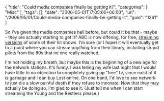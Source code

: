 {
	"title": "Could media companies finally be getting it?",
	"categories": [
		"Misc"
	],
	"tags": [],
	"date": "2006-05-01T17:05:00+06:00",
	"url": "/2006/05/01/Could-media-companies-finally-be-getting-it",
	"guid": "1241"
}

So I've given the media companies hell before, but could it be that - maybe - they are actually starting to get it? ABC is now offering, for free, <a href="http://dynamic.abc.go.com/streamin">streaming versions</a> of some of their hit shows. I'm sure (or I hope) it will eventually get to a point where you can stream <i>anything</i> from their library, including stupid pilots from the 80s that no one really watched. 

I'm not holding my breath, but maybe this is the beginning of a new age for the network stations. It's funny. I was telling my wife last night that I would have little to no objection to completely giving up "free" tv, since most of it is garbage and I can buy Lost online. On one hand, I'd love to see network tv just die a slow painful death if they refuse to innovate. Now that they may actually be doing so, I'm glad to see it. (Just tell me when I can start streaming the Young and the Restless please.)